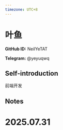 ```yaml
---
timezone: UTC+8
---
```


# 叶鱼

**GitHub ID:** NeilYeTAT

**Telegram:** @yeyuqwq

## Self-introduction

前端开发

## Notes

<!-- Content_START -->

# 2025.07.31


<!-- Content_END -->
